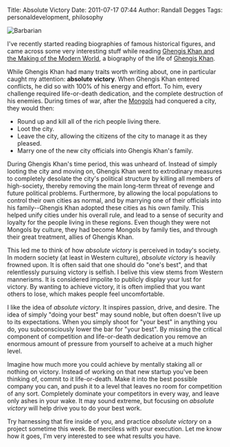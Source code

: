 Title: Absolute Victory
Date: 2011-07-17 07:44
Author: Randall Degges
Tags: personaldevelopment, philosophy


![Barbarian][]

I've recently started reading biographies of famous historical figures, and came
across some very interesting stuff while reading [Ghengis Khan and the Making of
the Modern World][], a biography of the life of [Ghengis Khan][].

While Ghengis Khan had many traits worth writing about, one in particular caught
my attention: **absolute victory**. When Ghengis Khan entered conflicts, he did
so with 100% of his energy and effort. To him, every challenge required
life-or-death dedication, and the complete destruction of his enemies. During
times of war, after the [Mongols][] had conquered a city, they would then:

-   Round up and kill all of the rich people living there.
-   Loot the city.
-   Leave the city, allowing the citizens of the city to manage it as they
    pleased.
-   Marry one of the new city officials into Ghengis Khan's family.

During Ghengis Khan's time period, this was unheard of. Instead of simply
looting the city and moving on, Ghengis Khan went to extrodinary measures to
completely desolate the city's political structure by killing all members of
high-society, thereby removing the main long-term threat of revenge and future
political problems. Furthermore, by allowing the local populations to control
their own cities as normal, and by marrying one of their officials into his
family--Ghengis Khan adopted these cities as his own family. This helped unify
cities under his overall rule, and lead to a sense of security and loyalty for
the people living in these regions. Even though they were not Mongols by
culture, they had become Mongols by family ties, and through their great
treatment, allies of Ghengis Khan.

This led me to think of how *absolute victory* is perceived in today's society.
In modern society (at least in Western culture), *absolute victory* is heavily
frowned upon. It is often said that one should do "one's best", and that
relentlessly pursuing victory is selfish. I belive this view stems from Western
mannerisms. It is considered impolite to publicly display your lust for victory.
By wanting to achieve victory, it is often implied that you want others to lose,
which makes people feel uncomfortable.

I like the idea of *absolute victory*. It inspires passion, drive, and desire.
The idea of simply "doing your best" may sound noble, but often doesn't live up
to its expectations. When you simply shoot for "your best" in anything you do,
you subconsciously lower the bar for "your best". By missing the critical
component of competition and life-or-death dedication you remove an enormous
amount of pressure from yourself to acheive at a much higher level.

Imagine how much more you could achieve by mentally staking all or nothing on
victory. Instead of working on that new startup you've been thinking of, commit
to it life-or-death. Make it into the best possible company you can, and push it
to a level that leaves no room for competition of any sort. Completely dominate
your competitors in every way, and leave only ashes in your wake. It may sound
extreme, but focusing on *absolute victory* will help drive you to do your best
work.

Try harnessing that fire inside of you, and practice *absolute victory* on a
project sometime this week. Be merciless with your execution. Let me know how it
goes, I'm very interested to see what results you have.


  [Barbarian]: http://getfile8.posterous.com/getfile/files.posterous.com/temp-2012-04-25/iJbiagsrAysnkHdobbCzAJEJwaFcalGtisgEhcgyAqpzAylbwxIwrursmHuf/barbarian.jpg.scaled696.jpg
  [Ghengis Khan and the Making of the Modern World]: http://www.amazon.com/gp/product/0609809644/ref=as_li_ss_tl?ie=UTF8&tag=projectb14ck-20&linkCode=as2&camp=217145&creative=399369&creativeASIN=0609809644 "Ghengis Khan and the Making of the Modern World"
  [Ghengis Khan]: http://en.wikipedia.org/wiki/Ghengis_Khan "Ghengis Khan"
  [Mongols]: http://en.wikipedia.org/wiki/Mongols "Mongols"
